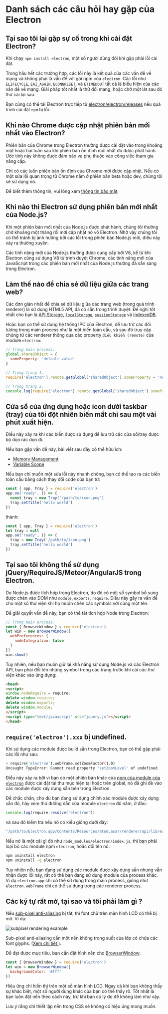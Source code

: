 # Danh sách các câu hỏi hay gặp của Electron

## Tại sao tôi lại gặp sự cố trong khi cài đặt Electron?

Khi chạy `npm install electron`, một số người dùng đôi khi gặp phải lỗi cài đặt.

Trong hầu hết các trường hợp, các lỗi này là kết quả của các vấn đề về mạng và không phải là vấn đề với gói npm của `electron`. Các lỗi như `ELIFECYCLE`, `EAI_AGAIN`, `ECONNRESET`, và `ETIMEDOUT` tất cả là biểu hiện của các vấn đề về mạng. Giải pháp tốt nhất là thử đổi mạng, hoặc chờ một lát sau đó thử cài lại sau.

Bạn cũng có thể tải Electron trực tiếp từ [electron/electron/releases](https://github.com/electron/electron/releases) nếu quá trình cài đặt `npm` bị lỗi.

## Khi nào Chrome được cập nhật phiên bản mới nhất vào Electron?

Phiên bản của Chrome trong Electron thường được cài đặt vào trong khoảng một hoặc hai tuần sau khi phiên bản ổn định mới nhất đó được phát hành. Ước tính này không được đảm bảo và phụ thuộc vào công việc tham gia nâng cấp.

Chỉ có các luồn phiên bản ổn định của Chrome mới được cập nhật. Nếu có một sửa lỗi quan trọng từ Chrome nằm ở phiên bản beta hoặc dev, chúng tôi sẽ sử dụng nó.

Để biết thêm thông tin, vui lòng xem [thông tin bảo mật](tutorial/security.md).

## Khi nào thì Electron sử dụng phiên bản mới nhất của Node.js?

Khi một phiên bản mới nhất của Node.js được phát hành, chúng tôi thường chờ khoảng một tháng rồi mới cập nhật nó vô Electron. Nhờ vậy chúng tôi có thể tránh bị ảnh hưởng bởi các lỗi trong phiên bản Node.js mới, điều này xảy ra thường xuyên.

Các tính năng mới của Node.js thường được cung cấp bởi V8, kể từ khi Electron cũng sử dụng V8 từ trình duyệt Chrome, các tính năng mới của JavaScript trong các phiên bản mới nhất của Node.js thường đã sẳn sàng trong Electron.

## Làm thế nào để chia sẻ dữ liệu giữa các trang web?

Các đơn giản nhất để chia sẻ dữ liệu giữa các trang web (trong quá trình renderer) là sử dụng HTML5 API, đã có sẵn trong trình duyệt. Đề nghị tốt nhất cho bạn là [API Storage](https://developer.mozilla.org/en-US/docs/Web/API/Storage), [`localStorage`](https://developer.mozilla.org/en-US/docs/Web/API/Window/localStorage), [`sessionStorage`](https://developer.mozilla.org/en-US/docs/Web/API/Window/sessionStorage) và [IndexedDB](https://developer.mozilla.org/en-US/docs/Web/API/IndexedDB_API).

Hoặc bạn có thể sử dụng hệ thống IPC của Electron, để lưu trữ các đối tượng trong main process như là một biến toàn cầu, và sau đó truy cập chúng từ các renderer thông qua các property `điều khiển (remote)` của module `electron`:

```javascript
// Trong main process.
global.sharedObject = {
  someProperty: 'default value'
}
```

```javascript
// Trong trang 1.
require('electron').remote.getGlobal('sharedObject').someProperty = 'new value'
```

```javascript
// Trong trang 2.
console.log(require('electron').remote.getGlobal('sharedObject').someProperty)
```

## Cửa sổ của ứng dụng hoặc icon dưới taskbar (tray) của tôi đột nhiên biến mất chỉ sau một vài phút xuất hiện.

Điều này xảy ra khi các biến được sử dụng để lưu trữ các cửa sổ/tray được bộ dọn rác dọn đi.

Nếu bạn gặp vấn đề này, bài viết sau đây có thể hữu ích:

* [Memory Management](https://developer.mozilla.org/en-US/docs/Web/JavaScript/Memory_Management)
* [Variable Scope](https://msdn.microsoft.com/library/bzt2dkta(v=vs.94).aspx)

Nếu bạn chỉ muốn một sửa lỗi này nhanh chóng, bạn có thể tạo ra các biến toàn cầu bằng cách thay đổi code của bạn từ:

```javascript
const { app, Tray } = require('electron')
app.on('ready', () => {
  const tray = new Tray('/path/to/icon.png')
  tray.setTitle('hello world')
})
```

thành:

```javascript
const { app, Tray } = require('electron')
let tray = null
app.on('ready', () => {
  tray = new Tray('/path/to/icon.png')
  tray.setTitle('hello world')
})
```

## Tại sao tôi không thể sử dụng jQuery/RequireJS/Meteor/AngularJS trong Electron.

Do Node.js được tích hợp trong Electron, do đó có một số symbol bổ sung được chèn vào DOM như `module`, `exports`, `require`. Điều này gây ra vấn đề cho một số thư viện khi họ muốn chèn các symbols với cùng một tên.

Để giải quyết vấn đề này, bạn có thể tắt tích hợp Node trong Electron:

```javascript
// Trong main process.
const { BrowserWindow } = require('electron')
let win = new BrowserWindow({
  webPreferences: {
    nodeIntegration: false
  }
})
win.show()
```

Tuy nhiên, nếu bạn muốn giữ lại khả năng sử dụng Node.js và các Electron API, bạn phải đổi tên những symbol trong các trang trước khi cài các thư viện khác vào ứng dụng:

```html
<head>
<script>
window.nodeRequire = require;
delete window.require;
delete window.exports;
delete window.module;
</script>
<script type="text/javascript" src="jquery.js"></script>
</head>
```

## `require('electron').xxx` bị undefined.

Khi sử dụng các module được build sẵn trong Electron, bạn có thể gặp phải các lỗi như sau:

```sh
> require('electron').webFrame.setZoomFactor(1.0)
Uncaught TypeError: Cannot read property 'setZoomLevel' of undefined
```

Điều này xảy ra bởi vì bạn có một phiên bản khác của [npm của module của `electron`](https://www.npmjs.com/package/electron) được cài đặt tại thư mục hiện tại hoặc trên global, nó đã ghi đè vào các module được xây dựng sẵn bên trong Electron.

Để chắc chắn, cho dù bạn đang sử dụng chính xác module được xây dựng sẳn đó, hãy xem thử đường dẫn của module `electron` đó nằm, ở đâu:

```javascript
console.log(require.resolve('electron'))
```

và sau đó kiểm tra nếu nó có kiểu giống dưới đây:

```sh
"/path/to/Electron.app/Contents/Resources/atom.asar/renderer/api/lib/exports/electron.js"
```

Nếu nó là một cái gì đó như `node_modules/electron/index.js`, thì bạn phải loại bỏ các module npm `electron`, hoặc đổi tên nó.

```sh
npm uninstall electron
npm uninstall -g electron
```

Tuy nhiên nếu bạn đang sử dụng các module được xây dựng sẵn nhưng vẫn nhận được lỗi này, rất có thể bạn đang sử dụng module của process khác. Ví dụ `electron.app` chỉ có thể sử dụng trong main process, giống như `electron.webFrame` chỉ có thể sử dụng trong các renderer process.

## Các ký tự rất mờ, tại sao và tôi phải làm gì ?

Nếu [sub-pixel anti-aliasing](http://alienryderflex.com/sub_pixel/) bị tắt, thì font chữ trên màn hình LCD có thể bị mờ. Ví dụ:

![subpixel rendering example](images/subpixel-rendering-screenshot.gif)

Sub-pixel anti-aliasing cần một nền không trong suốt của lớp có chứa các font glyphs. ([Xem chi tiết ](https://github.com/electron/electron/issues/6344#issuecomment-420371918)).

Để đạt được mục tiêu, bạn cần đặt hình nền cho [BrowserWindow](api/browser-window.md):

```javascript
const { BrowserWindow } = require('electron')
let win = new BrowserWindow({
  backgroundColor: '#fff'
})
```

Hiệu ứng chỉ hiển thị trên một số màn hình LCD. Ngay cả khi bạn không thấy sự khác biệt, một số người dùng khác của bạn có thể thấy rõ. Tốt nhất là bạn luôn đặt nền theo cách này, trừ khi bạn có lý do để không làm như vậy.

Lưu ý rằng chỉ thiết lập nền trong CSS sẽ không có hiệu ứng mong muốn.